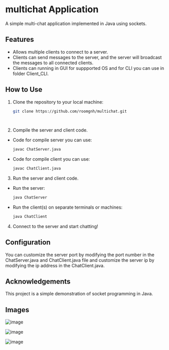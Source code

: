 # multichat Application

A simple multi-chat application implemented in Java using sockets.

## Features

- Allows multiple clients to connect to a server.
- Clients can send messages to the server, and the server will broadcast the messages to all connected clients.
- Clients can running in GUI for suppported OS and for CLI you can use in folder Client_CLI.

## How to Use
  1. Clone the repository to your local machine:
  
     ```bash
     git clone https://github.com/roomgnh/multichat.git
     
  
  2. Compile the server and client code.
     
  - Code for compile server you can use:
    
      ```bash
      javac ChatServer.java
      
  
  - Code for compile client you can use:
    
      ```bash
      javac ChatClient.java
      
  
  3. Run the server and client code. 
  - Run the server:
    
      ```bash
      java ChatServer
      
  
  - Run the client(s) on separate terminals or machines:
    
      ```bash
      java ChatClient
      
  
  4. Connect to the server and start chatting!

## Configuration
You can customize the server port by modifying the port number in the ChatServer.java and ChatClient.java file and customize the server ip by modifying the ip address in the ChatClient.java. 

## Acknowledgements
This project is a simple demonstration of socket programming in Java.

## Images

![image](https://github.com/roomgnh/multichat/assets/149757857/b19a2936-2181-4766-8826-a84958d0b6d4)

![image](https://github.com/roomgnh/multichat/assets/149757857/587a867e-e19b-4c11-8788-6541e4f1b517)

![image](https://github.com/roomgnh/multichat/assets/149757857/59a6c378-3035-4d25-b327-9ef936aa2976)




